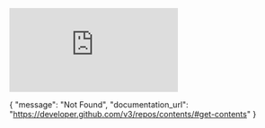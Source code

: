 [![mundipagg maturity](http://maturityapp.herokuapp.com/maturity.php?project=mundipagg/ecommerce-module-core&command=badge_image)](http://maturityapp.herokuapp.com/index.html?project=mundipagg/ecommerce-module-core)

{
  "message": "Not Found",
  "documentation_url": "https://developer.github.com/v3/repos/contents/#get-contents"
}
